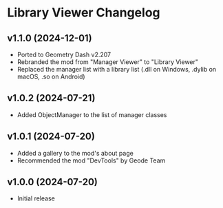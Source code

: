 # Library Viewer Changelog
## v1.1.0 (2024-12-01)
- Ported to Geometry Dash v2.207
- Rebranded the mod from "Manager Viewer" to "Library Viewer"
- Replaced the manager list with a library list (.dll on Windows, .dylib on macOS, .so on Android)

## v1.0.2 (2024-07-21)
- Added ObjectManager to the list of manager classes

## v1.0.1 (2024-07-20)
- Added a gallery to the mod's about page
- Recommended the mod "DevTools" by Geode Team

## v1.0.0 (2024-07-20)
- Initial release